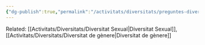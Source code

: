 ```yaml
---
{"dg-publish":true,"permalink":"/activitats/diversitats/preguntes-diversitats/significat-bandera-queer/"}
---
```


Related: [[Activitats/Diversitats/Diversitat Sexual\|Diversitat Sexual]], [[Activitats/Diversitats/Diversitat de gènere\|Diversitat de gènere]]